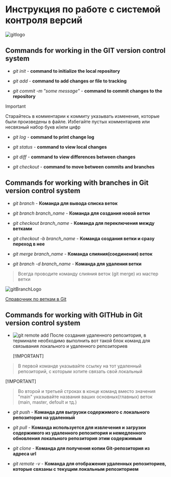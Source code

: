 # Инструкция по работе с системой контроля версий
![gitlogo](images/gitlogo.jpg)

## Commands for working in the GIT version control system

* *git init* - **command to initialize the local repository**

* *git add* - **command to add changes or file to tracking**

* *git commit -m "some message"* - **command to commit changes to the repository**
> [!IMPORTANT]
> Старайтесь в комментарии к коммиту указывать изменения, которые были произведены в файле.
> Избегайте пустых комментариев или несвязный набор букв и/или цифр

* *git log* - **command to print change log**

* *git status* - **command to view local changes**

* *git diff* - **command to view differences between changes**

* *git checkout* - **command to move between commits and branches**

## Commands for working with branches in Git version control system

* *git branch* - __Команда для вывода списка веток__

* *git branch branch_name* - __Команда для создания новой ветки__

* *git checkout branch_name* - __Команда для переключения между ветками__

* *git checkout -b branch_name* - __Команда создания ветки и сразу переход в нее__

* *git merge branch_name* - __Команда слияния(соединения) веток__

* *git branch -d branch_name* - __Команда для удаления ветки__

> Всегда проводите команду слияния веток (git merge) из мастер ветки

![gitBranchLogo](images/gitBranchLogo.png)

[Справочник по веткам в Git](https://git-scm.com/book/ru/v2/%D0%92%D0%B5%D1%82%D0%B2%D0%BB%D0%B5%D0%BD%D0%B8%D0%B5-%D0%B2-Git-%D0%A3%D0%BF%D1%80%D0%B0%D0%B2%D0%BB%D0%B5%D0%BD%D0%B8%D0%B5-%D0%B2%D0%B5%D1%82%D0%BA%D0%B0%D0%BC%D0%B8)

## Commands for working with GITHub in Git version control system

* ![git remote add](images/friends.png) 
   После создания удаленного репозитория, в терминале необходимо выполнить
 вот такой блок команд для связывания локального и удаленного репозиториев

  [!IMPORTANT]
> В первой команде указывайте ссылку на тот удаленный репозиторий, с которым 
> хотите связать свой локальный

[!IMPORTANT]
> Во второй и третьей строках в конце команд вместо значения "main" указывайте
> названия ваших основных(главных) веток (main, master, defoult и тд.)

* *git push* - __Команда для выгрузки содержимого с локального репозитория на
удаленный__

* *git pull* - __Команда используется для извлечения и загрузки содержимого 
из удаленного репозитория и немедленного обновления локального репозитория 
этим содержимым__

* *git clone <url>* - __Команда для получения копии Git-репозитория из адреса url__

* *git remote -v* - __Команда для отображения удаленных репозиториев, которые связаны
 с текущим локальным репозиторием__